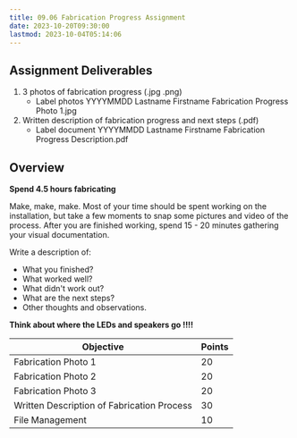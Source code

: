 ```yaml
---
title: 09.06 Fabrication Progress Assignment
date: 2023-10-20T09:30:00
lastmod: 2023-10-04T05:14:06
---
```


## Assignment Deliverables

1. 3 photos of fabrication progress (.jpg .png)
   - Label photos YYYYMMDD Lastname Firstname Fabrication Progress Photo 1.jpg
2. Written description of fabrication progress and next steps (.pdf)
   - Label document YYYYMMDD Lastname Firstname Fabrication Progress Description.pdf

## Overview

**Spend 4.5 hours fabricating**

Make, make, make. Most of your time should be spent working on the installation, but take a few moments to snap some pictures and video of the process. After you are finished working, spend 15 - 20 minutes gathering your visual documentation.

Write a description of:

- What you finished?
- What worked well?
- What didn't work out?
- What are the next steps?
- Other thoughts and observations.

**Think about where the LEDs and speakers go !!!!**

<div class="responsive-table-markdown">

| Objective                                  | Points |
| ------------------------------------------ | ------ |
| Fabrication Photo 1                        | 20     |
| Fabrication Photo 2                        | 20     |
| Fabrication Photo 3                        | 20     |
| Written Description of Fabrication Process | 30     |
| File Management                            | 10     |

</div>
